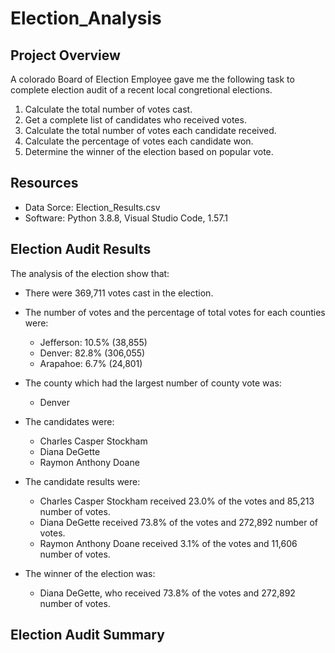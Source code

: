 # Election_Analysis
## Project Overview
A colorado Board of Election Employee gave me the following task to complete election audit of a recent local congretional elections.

   1. Calculate the total number of votes cast.
   2. Get a complete list of candidates who received votes.
   3. Calculate the total number of votes each candidate received.
   4. Calculate the percentage of votes each candidate won.
   5. Determine the winner of the election based on popular vote.

## Resources
- Data Sorce: Election_Results.csv
- Software: Python 3.8.8, Visual Studio Code, 1.57.1

## Election Audit Results

The analysis of the election show that:

- There were 369,711 votes cast in the election.
- The number of votes and the percentage of total votes for each counties were:
   -  Jefferson: 10.5% (38,855)
   -  Denver: 82.8% (306,055)
   -  Arapahoe: 6.7% (24,801)
- The county which had the largest number of county vote was:
   - Denver

- The candidates were:
   - Charles Casper Stockham
   - Diana DeGette
   - Raymon Anthony Doane

- The candidate results were:
   - Charles Casper Stockham received 23.0% of the votes and 85,213 number of votes.
   - Diana DeGette received 73.8% of the votes and 272,892 number of votes.
   - Raymon Anthony Doane received 3.1% of the votes and 11,606 number of votes.
- The winner of the election was:  
   - Diana DeGette, who received 73.8% of the votes and 272,892 number of votes.

## Election Audit Summary

   
    

  

  
  
 
